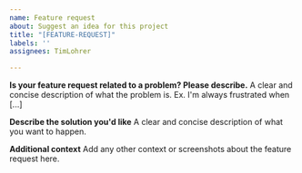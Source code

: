 ```yaml
---
name: Feature request
about: Suggest an idea for this project
title: "[FEATURE-REQUEST]"
labels: ''
assignees: TimLohrer

---
```


**Is your feature request related to a problem? Please describe.**
A clear and concise description of what the problem is. Ex. I'm always frustrated when [...]

**Describe the solution you'd like**
A clear and concise description of what you want to happen.

**Additional context**
Add any other context or screenshots about the feature request here.
